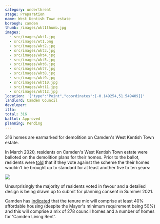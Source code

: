 ```yaml
---
category: underthreat
stage: Preparation
name: West Kentish Town estate 
borough: camden
thumb: /images/wkt1thumb.jpg
images:
  - src/images/wkt1.jpg
  - src/images/wt1.png
  - src/images/wkt2.jpg
  - src/images/wkt3.jpg
  - src/images/wkt4.jpg
  - src/images/wkt5.jpg
  - src/images/wkt6.jpg
  - src/images/wkt7.jpg
  - src/images/wkt8.jpg
  - src/images/wkt9.jpg
  - src/images/wkt10.jpg
  - src/images/wkt11.jpg
  - src/images/wkt12.jpg
location: '{"type":"Point","coordinates":[-0.149254,51.549409]}'
landlord: Camden Council
developer:
itla:
total: 316
ballot: Approved
planning: Pending
---
```

316 homes are earmarked for demolition on Camden's West Kentish Town estate.

In March 2020, residents on Camden's West Kentish Town estate were balloted on the demolition plans for their homes.
Prior to the ballot, residents were [told](/images/wtoffer.pdf) that if they vote against the scheme the their homes wouldn't be brought up to standard for at least another five to ten years: 

<img src="/images/wktvote.png" class="img-fluid rounded img-thumbnail">

Unsurprisingly the majority of residents voted in favour and a detailed design is being drawn up to submit for planning consent in Summer 2021.

Camden has [indicated](https://www.camden.gov.uk/documents/20142/0/Landlord+Offer.pdf/3ad1506b-c675-eba6-b346-f542b47a7f1d?t=1581423416504) that the tenure mix will comprise at least 40% affordable housing (despite the Mayor's minimum requirement being 50%) and this will comprise a mix of 278 council homes and a number of homes for 'Camden Living Rent'.
